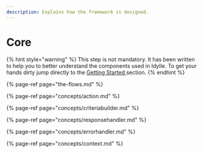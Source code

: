 ```yaml
---
description: Explains how the framework is designed.
---
```


# Core

{% hint style="warning" %}
This step is not mandatory. It has been written to help you to better understand the components used in Idylle. To get your hands dirty jump directly to the [Getting Started ](../getting-started/)section.
{% endhint %}

{% page-ref page="the-flows.md" %}

{% page-ref page="concepts/action.md" %}

{% page-ref page="concepts/criteriabuilder.md" %}

{% page-ref page="concepts/responsehandler.md" %}

{% page-ref page="concepts/errorhandler.md" %}

{% page-ref page="concepts/context.md" %}



